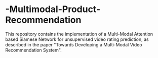 # -Multimodal-Product-Recommendation
This repository contains the implementation of a Multi-Modal Attention based Siamese Network for unsupervised video rating prediction, as described in the paper "Towards Developing a Multi-Modal Video Recommendation System".
